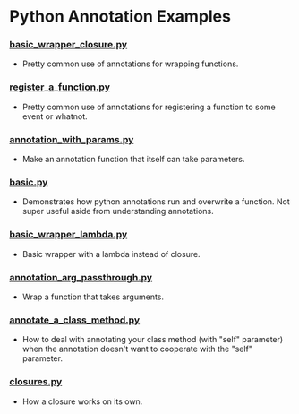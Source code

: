 # Python Annotation Examples

### [basic_wrapper_closure.py](basic_wrapper_closure.py)
- Pretty common use of annotations for wrapping functions.
### [register_a_function.py](register_a_function.py)
- Pretty common use of annotations for registering a function to some event or whatnot.
### [annotation_with_params.py](annotation_with_params.py)
- Make an annotation function that itself can take parameters.
### [basic.py](basic.py)
- Demonstrates how python annotations run and overwrite a function. Not super useful aside from understanding annotations.
### [basic_wrapper_lambda.py](basic_wrapper_lambda.py)
- Basic wrapper with a lambda instead of closure.
### [annotation_arg_passthrough.py](annotation_arg_passthrough.py)
- Wrap a function that takes arguments.
### [annotate_a_class_method.py](annotate_a_class_method.py)
- How to deal with annotating your class method (with "self" parameter) when the annotation doesn't want to cooperate with the "self" parameter.
### [closures.py](closures.py)
- How a closure works on its own.